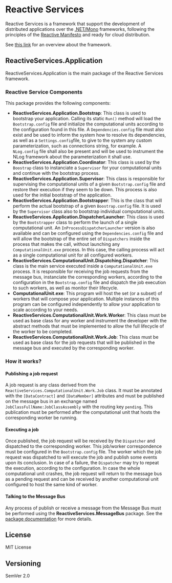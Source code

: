 # Reactive Services

Reactive Services is a framework that support the development of distributed applications over the [.NET/Mono](http://www.mono-project.com/) frameworks, following the principles of the [Reactive Manifesto](http://www.reactivemanifesto.org) and ready for cloud distribution.

See [this link](http://reactiveservices.github.io) for an overview about the framework.

## ReactiveServices.Application

ReactiveServices.Application is the main package of the Reactive Services framework.

### Reactive Service Components

This package provides the following components:

- **ReactiveServices.Application.Bootstrap**: This class is used to bootstrap your application. Calling its static `Run()` method will load the `Bootstrap.config` file and initialize the computational units according to the configuration found in this file. A `Dependencies.config` file must also exist and be used to inform the system how to resolve its dependencies, as well as a `Settings.config`file, to give to the system any custom parameterization, such as connections string, for example. A `NLog.config` file shall also be present and will be used to instrument the NLog framework about the parameterization it shall use.
- **ReactiveServices.Application.Coordinator**: This class is used by the `Boostrap` class to instanciate a `Supervisor` for your computational units and continue with the bootstrap process.
- **ReactiveServices.Application.Supervisor**: This class is responsible for supervising the computational units of a given `Bootstrap.config` file and restore their execution if they seem to be down. This process is also used for the initial bootstrap of the application.
- **ReactiveServices.Application.Bootstrapper**: This is the class that will perform the actual bootstrap of a given `Boostrap.config` file. It is used by the `Supervisor` class also to bootstrap individual computational units.
- **ReactiveServices.Application.DispatcherLauncher**: This class is used by the `Bootstrapper` class to perform the launch of a single computational unit. An `InProcessDispatcherLauncher` version is also available and can be configured using the `Dependencies.config` file and will allow the bootstrap of the entire set of `Dispatchers` inside the process that makes the call, without launching any `ComputationalUnit.exe` process. In this case, the calling process will act as a single computational unit for all configured workers.
- **ReactiveServices.ComputationalUnit.Dispatching.Dispatcher**: This class is the main service executed inside a `ComputationalUnit.exe` process. It is responsible for receiving the job requests from the message bus, instanciate the corresponding workers, according to the configuration in the `Bootstrap.config` file and dispatch the job execution to such workers, as well as monitor their lifecycle.
- **ComputationalUnit.exe**: This program will host the set (or a subset) of workers that will compose your application. Multiple instances of this program can be configured independently to allow your application to scale according to your needs.
- **ReactiveServices.ComputationalUnit.Work.Worker**: This class must be used as base class for any worker and instrument the developer with the abstract methods that must be implemented to allow the full lifecycle of the worker to be completed.
- **ReactiveServices.ComputationalUnit.Work.Job**: This class must be used as base class for the job requests that will be published in the message bus and executed by the corresponding worker.

### How it works?

#### Publishing a job request

A job request is any class derived from the `ReactiveServices.ComputationalUnit.Work.Job` class. It must be annotated with the `[DataContract]` and `[DataMember]` attributes and must be published on the message bus in an exchange named `JobClassFullName:JobClassAssembly` with the routing key `pending`. This publication must be performed after the computational unit that hosts the corresponding worker be running.

#### Executing a job

Once published, the job request will be received by the `Dispatcher` and dispatched to the corresponding worker. This job/worker correspondence must be configured in the `Bootstrap.config` file.
The worker which the job request was dispatched to will execute the job and publish some events upon its conclusion. In case of a failure, the `Dispatcher` may try to repeat the execution, according to the configuration. In case the whole computational unit crashes, the job request will return to the message bus as a pending request and can be received by another computational unit configured to host the same kind of worker.

#### Talking to the Message Bus

Any process of publish or receive a message from the Message Bus must be performed using the **ReactiveServices.MessageBus** package. See the [package documentation](http://) for more details.

## License

MIT License

## Versioning

SemVer 2.0